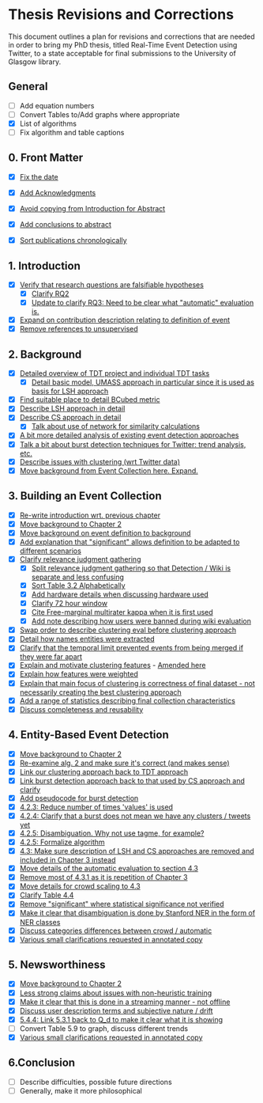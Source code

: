 # Thesis Revisions and Corrections

This document outlines a plan for revisions and corrections that are needed in order to bring my PhD thesis, titled Real-Time Event Detection using Twitter, to a state acceptable for final submissions to the University of Glasgow library.

## General
- [ ] Add equation numbers
- [ ] Convert Tables to/Add graphs where appropriate
- [X] List of algorithms
- [ ] Fix algorithm and table captions

## 0. Front Matter
- [X] [Fix the date](https://github.com/JamesMcMinn/Thesis-Revisions/commit/cd6230ee687e5f58248ff862310680ff25e4b1c8)
- [X] [Add Acknowledgments](https://github.com/JamesMcMinn/Thesis-Revisions/commit/782953778ce51a800c94e494ccfd79b68eb1136f)
- [X] [Avoid copying from Introduction for Abstract](https://github.com/JamesMcMinn/Thesis-Revisions/commit/83f40c8ce66fd30637d4f6bb16dad82f10e78d77)
- [X] [Add conclusions to abstract](https://github.com/JamesMcMinn/Thesis-Revisions/commit/83f40c8ce66fd30637d4f6bb16dad82f10e78d77)
- [X] [Sort publications chronologically](https://github.com/JamesMcMinn/Thesis-Revisions/commit/86dd56d1416622f636946cfc42a91152f44533f7)


## 1. Introduction
- [X] [Verify that research questions are falsifiable hypotheses](https://github.com/JamesMcMinn/Thesis-Revisions/commit/b7cb86bcc88e48739f615f2c0a0fa1d747b664c5)
  - [X] [Clarify RQ2](https://github.com/JamesMcMinn/Thesis-Revisions/commit/1a71367f5092d7747f35deed64964f25f71b790e)
  - [X] [Update to clarify RQ3: Need to be clear what "automatic" evaluation is.](https://github.com/JamesMcMinn/Thesis-Revisions/commit/b7cb86bcc88e48739f615f2c0a0fa1d747b664c5)
- [X] [Expand on contribution description relating to definition of event](https://github.com/JamesMcMinn/Thesis-Revisions/commit/b7cb86bcc88e48739f615f2c0a0fa1d747b664c5)
- [X] [Remove references to unsupervised](https://github.com/JamesMcMinn/Thesis-Revisions/commit/92b213136746bf2c4b527fad22b7870af5201afb)

## 2. Background
- [X] [Detailed overview of TDT project and individual TDT tasks](https://github.com/JamesMcMinn/Thesis-Revisions/commit/ce5358332ff8c0d1b76125abdb85d0cd9ab6cf32)
  - [X] [Detail basic model, UMASS approach in particular since it is used as basis for LSH approach](https://github.com/JamesMcMinn/Thesis-Revisions/commit/e7b6504878dce517a723f25b9c3d984391803c8e)
- [X] [Find suitable place to detail BCubed metric](https://github.com/JamesMcMinn/Thesis-Revisions/commit/d73fb5374786b05c0d3c221302c2fe171da4d112)
- [X] [Describe LSH approach in detail](https://github.com/JamesMcMinn/Thesis-Revisions/commit/cc9b2e738611ffab97a1f23446bfd164d1d95344)
- [X] [Describe CS approach in detail](https://github.com/JamesMcMinn/Thesis-Revisions/commit/186c4b495b76802d887c9be26e5dff9b65b2e80f)
    - [X] [Talk about use of network for similarity calculations](https://github.com/JamesMcMinn/Thesis-Revisions/commit/f934bd3dbd18272f4f7151676c6117b5b8d8950c)
- [X] [A bit more detailed analysis of existing event detection approaches](https://github.com/JamesMcMinn/Thesis-Revisions/commit/b7301968d6660efd53ad04b2a7bb6f050106ce7d)
- [X] [Talk a bit about burst detection techniques for Twitter: trend analysis, etc.](https://github.com/JamesMcMinn/Thesis-Revisions/commit/1a892db3057240db07c01ebe49540c48b6fdfe00)
- [X] [Describe issues with clustering (wrt Twitter data)](https://github.com/JamesMcMinn/Thesis-Revisions/commit/f934bd3dbd18272f4f7151676c6117b5b8d8950c)
- [X] [Move background from Event Collection here. Expand.](https://github.com/JamesMcMinn/Thesis-Revisions/commit/f3b311acb8c65c1805e10a7925052051bc9af84e)

## 3. Building an Event Collection
- [X] [Re-write introduction wrt. previous chapter](https://github.com/JamesMcMinn/Thesis-Revisions/commit/4aeed608888e1b4b48ee650d874e52b3c8fb42b1)
- [X] [Move background to Chapter 2](https://github.com/JamesMcMinn/Thesis-Revisions/commit/f3b311acb8c65c1805e10a7925052051bc9af84e)
- [X] [Move background on event definition to background](https://github.com/JamesMcMinn/Thesis-Revisions/commit/64a75c7f3ea16e5da16ae87dcc012827b1f02495)
- [X] [Add explanation that "significant" allows definition to be adapted to different scenarios](https://github.com/JamesMcMinn/Thesis-Revisions/commit/9aa7a767171e7a557af0afc6871ecd32532a9373)
- [X] [Clarify relevance judgment gathering](https://github.com/JamesMcMinn/Thesis-Revisions/commit/3ce773366ed2d42f0d0f6f5110dd5212cf6687fc)
  - [X] [Split relevance judgment gathering so that Detection / Wiki is separate and less confusing](https://github.com/JamesMcMinn/Thesis-Revisions/commit/3ce773366ed2d42f0d0f6f5110dd5212cf6687fc)
  - [X] [Sort Table 3.2 Alphabetically](https://github.com/JamesMcMinn/Thesis-Revisions/commit/b711cb7b130e2bdfaabe40ffe49262787d3c2ab9)
  - [X] [Add hardware details when discussing hardware used](https://github.com/JamesMcMinn/Thesis-Revisions/commit/f3458b5791390449e7d37e1e0231ec9440218af6)
  - [X] [Clarify 72 hour window](https://github.com/JamesMcMinn/Thesis-Revisions/commit/dfc2e6ecb5856ae954a4768fbb2b515e239e8a90)
  - [X] [Cite Free-marginal multirater kappa when it is first used](https://github.com/JamesMcMinn/Thesis-Revisions/commit/b929433a86f52c3b3ed76d6ec7c9880e35f2427a)
  - [X] [Add note describing how users were banned during wiki evaluation](https://github.com/JamesMcMinn/Thesis-Revisions/commit/b17e5b4ece3f80932f7cf13d41dae104fb8d2dc6)
- [X] [Swap order to describe clustering eval before clustering approach](https://github.com/JamesMcMinn/Thesis-Revisions/commit/1beec3158646bd21cdd54fac4280d2138e3e523c)
- [X] [Detail how names entities were extracted](https://github.com/JamesMcMinn/Thesis-Revisions/commit/1beec3158646bd21cdd54fac4280d2138e3e523c#diff-00ae86d2fc569b2e7406e379e494ea4bR40)
- [X] [Clarify that the temporal limit prevented events from being merged if they were far apart](https://github.com/JamesMcMinn/Thesis-Revisions/commit/1beec3158646bd21cdd54fac4280d2138e3e523c#diff-00ae86d2fc569b2e7406e379e494ea4bR95)
- [X] [Explain and motivate clustering features](https://github.com/JamesMcMinn/Thesis-Revisions/commit/1beec3158646bd21cdd54fac4280d2138e3e523c) - [Amended here](https://github.com/JamesMcMinn/Thesis-Revisions/commit/db029cd018892b255402971a8392a0ce4e271ef6#diff-00ae86d2fc569b2e7406e379e494ea4b)
- [X] [Explain how features were weighted](https://github.com/JamesMcMinn/Thesis-Revisions/commit/1beec3158646bd21cdd54fac4280d2138e3e523c#diff-00ae86d2fc569b2e7406e379e494ea4bR150)
- [X] [Explain that main focus of clustering is correctness of final dataset - not necessarily creating the best clustering approach](https://github.com/JamesMcMinn/Thesis-Revisions/commit/1beec3158646bd21cdd54fac4280d2138e3e523c#diff-61be0110122c012884c4e5df3433b005R13)
- [X] [Add a range of statistics describing final collection characteristics](https://github.com/JamesMcMinn/Thesis-Revisions/commit/25789d8c7bd63dc66b87a436e580b484245cef5c)
- [X] [Discuss completeness and reusability](https://github.com/JamesMcMinn/Thesis-Revisions/commit/b9a5477de0f4ea3763a7ea59619ad621731a4357)

## 4. Entity-Based Event Detection
- [X] [Move background to Chapter 2](https://github.com/JamesMcMinn/Thesis-Revisions/commit/3c4e24be6f0276d78de61d478c96bfc1f9cabe0f)
- [X] [Re-examine alg. 2 and make sure it's correct (and makes sense)](https://github.com/JamesMcMinn/Thesis-Revisions/commit/47236475eb9a7755ebaf4fe2907e75a4c9b89b90)
- [X] [Link our clustering approach back to TDT approach](https://github.com/JamesMcMinn/Thesis-Revisions/commit/ea981ecca58d9772efa3a36c5845c7f935244139)
- [X] [Link burst detection approach back to that used by CS approach and clarify](https://github.com/JamesMcMinn/Thesis-Revisions/commit/55211834ea84596e2f184ce94c25d09fae037fea)
- [X] [Add pseudocode for burst detection](https://github.com/JamesMcMinn/Thesis-Revisions/commit/c11731d32a5533784518e6037884dda32b411ff0)
- [X] [4.2.3: Reduce number of times 'values' is used](https://github.com/JamesMcMinn/Thesis-Revisions/commit/14884b9bd6750d7fbfd277b5db3f01501a08e551)
- [X] [4.2.4: Clarify that a burst does not mean we have any clusters / tweets yet](https://github.com/JamesMcMinn/Thesis-Revisions/commit/d8896cf95fcf4819f44b18ed35503e5d84b5dd51)
- [X] [4.2.5: Disambiguation. Why not use tagme, for example?](https://github.com/JamesMcMinn/Thesis-Revisions/commit/8cd661032867892db761fdf03515346a7a7b6f42)
- [X] [4.2.5: Formalize algorithm](https://github.com/JamesMcMinn/Thesis-Revisions/commit/1147024e8883e5bc8e32ccf8c0e0ab114915aae8)
- [X] [4.3: Make sure description of LSH and CS approaches are removed and included in Chapter 3 instead](https://github.com/JamesMcMinn/Thesis-Revisions/commit/c4207e10cab0272bf62eb31d6f47177ffb572e89)
- [X] [Move details of the automatic evaluation to section 4.3](https://github.com/JamesMcMinn/Thesis-Revisions/commit/274f95120019d70d84c6834aef935ab0fd598da9)
- [X] [Remove most of 4.3.1 as it is repetition of Chapter 3](https://github.com/JamesMcMinn/Thesis-Revisions/commit/c4207e10cab0272bf62eb31d6f47177ffb572e89)
- [X] [Move details for crowd scaling to 4.3](https://github.com/JamesMcMinn/Thesis-Revisions/commit/e5c718832884c21186caf7d25f40baf293486ca8)
- [X] [Clarify Table 4.4](https://github.com/JamesMcMinn/Thesis-Revisions/commit/7717980c69dfc00de6a4b90e4789dfd5f3f6a6c3)
- [X] [Remove "significant" where statistical significance not verified](https://github.com/JamesMcMinn/Thesis-Revisions/commit/c8857e4d187173f2005b0aa0524b5d6447e764ba)
- [X] [Make it clear that disambiguation is done by Stanford NER in the form of NER classes](https://github.com/JamesMcMinn/Thesis-Revisions/commit/8d5a4ec5e84828324b8e7129f54031e981987740)
- [X] [Discuss categories differences between crowd / automatic](https://github.com/JamesMcMinn/Thesis-Revisions/commit/3d6e2a473c5d9718a4f549a9e02b998d4b3e3cb6)
- [X] [Various small clarifications requested in annotated copy](https://github.com/JamesMcMinn/Thesis-Revisions/commit/d69d566fe7695407d424fe1807e7d4d59a8c7339)

## 5. Newsworthiness
- [X] [Move background to Chapter 2](https://github.com/JamesMcMinn/Thesis-Revisions/commit/0ddfbef650b437a06146bfb8f61161fba4c72b2c)
- [X] [Less strong claims about issues with non-heuristic training](https://github.com/JamesMcMinn/Thesis-Revisions/commit/4348192fcf62e5fa12301a1db22530fcb7ca7a93)
- [X] [Make it clear that this is done in a streaming manner - not offline](https://github.com/JamesMcMinn/Thesis-Revisions/commit/4661dedefedf9cd9784b16f2433548e14e341f40)
- [X] [Discuss user description terms and subjective nature / drift](https://github.com/JamesMcMinn/Thesis-Revisions/commit/2e2558174b1860bab957edc58765fcc7f8426477)
- [X] [5.4.4: Link 5.3.1 back to Q_d to make it clear what it is showing](https://github.com/JamesMcMinn/Thesis-Revisions/commit/088fcdfe50f4d088937f98f3c6134764c02c3ad5)
- [ ] Convert Table 5.9 to graph, discuss different trends
- [X] [Various small clarifications requested in annotated copy](https://github.com/JamesMcMinn/Thesis-Revisions/commit/3347ee9fead4254d43a3d8b320c297827a9ed005)

## 6.Conclusion
- [ ] Describe difficulties, possible future directions
- [ ] Generally, make it more philosophical